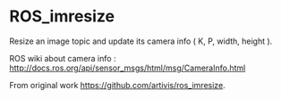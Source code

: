 ROS_imresize
============

Resize an image topic and update its camera info ( K, P, width, height ).

ROS wiki about camera info :
http://docs.ros.org/api/sensor_msgs/html/msg/CameraInfo.html

From original work https://github.com/artivis/ros_imresize.
